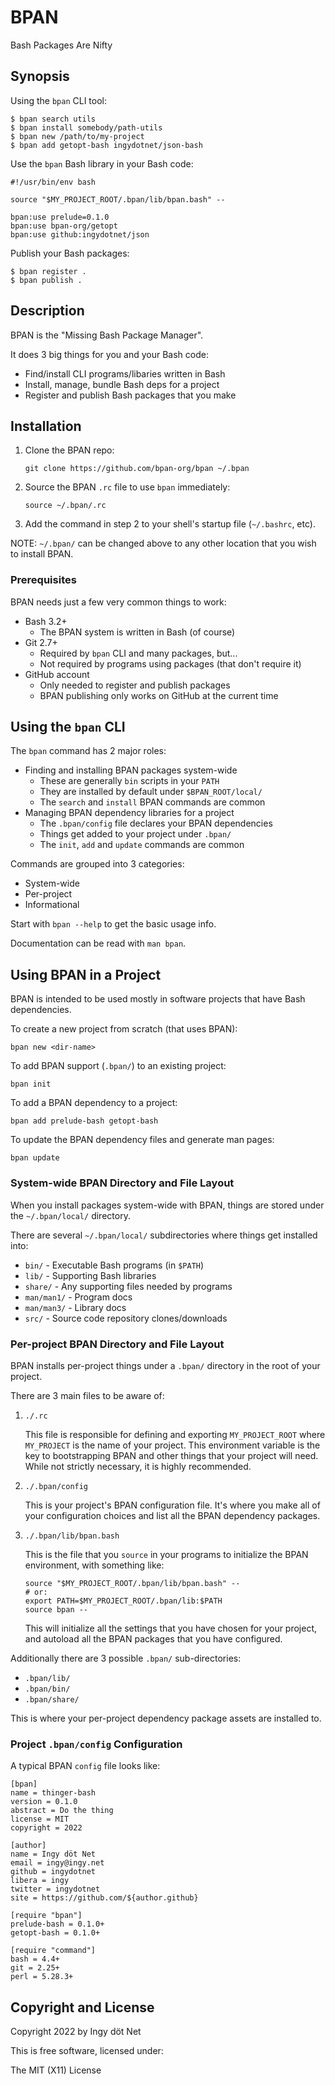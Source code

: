 BPAN
====

Bash Packages Are Nifty

## Synopsis

Using the `bpan` CLI tool:
```
$ bpan search utils
$ bpan install somebody/path-utils
$ bpan new /path/to/my-project
$ bpan add getopt-bash ingydotnet/json-bash
```

Use the `bpan` Bash library in your Bash code:
```
#!/usr/bin/env bash

source "$MY_PROJECT_ROOT/.bpan/lib/bpan.bash" --

bpan:use prelude=0.1.0
bpan:use bpan-org/getopt
bpan:use github:ingydotnet/json
```

Publish your Bash packages:
```
$ bpan register .
$ bpan publish .
```

## Description

BPAN is the "Missing Bash Package Manager".

It does 3 big things for you and your Bash code:

* Find/install CLI programs/libaries written in Bash
* Install, manage, bundle Bash deps for a project
* Register and publish Bash packages that you make

## Installation

1. Clone the BPAN repo:
   ```
   git clone https://github.com/bpan-org/bpan ~/.bpan
   ```
2. Source the BPAN `.rc` file to use `bpan` immediately:
   ```
   source ~/.bpan/.rc
   ```
3. Add the command in step 2 to your shell's startup file (`~/.bashrc`, etc).

NOTE: `~/.bpan/` can be changed above to any other location that you wish to
install BPAN.

### Prerequisites

BPAN needs just a few very common things to work:

* Bash 3.2+
  * The BPAN system is written in Bash (of course)
* Git 2.7+
  * Required by `bpan` CLI and many packages, but...
  * Not required by programs using packages (that don't require it)
* GitHub account
  * Only needed to register and publish packages
  * BPAN publishing only works on GitHub at the current time

## Using the `bpan` CLI

The `bpan` command has 2 major roles:

* Finding and installing BPAN packages system-wide
  * These are generally `bin` scripts in your `PATH`
  * They are installed by default under `$BPAN_ROOT/local/`
  * The `search` and `install` BPAN commands are common
* Managing BPAN dependency libraries for a project
  * The `.bpan/config` file declares your BPAN dependencies
  * Things get added to your project under `.bpan/`
  * The `init`, `add` and `update` commands are common

Commands are grouped into 3 categories:

* System-wide
* Per-project
* Informational

Start with `bpan --help` to get the basic usage info.

Documentation can be read with `man bpan`.

## Using BPAN in a Project

BPAN is intended to be used mostly in software projects that have Bash
dependencies.

To create a new project from scratch (that uses BPAN):
```
bpan new <dir-name>
```

To add BPAN support (`.bpan/`) to an existing project:
```
bpan init
```

To add a BPAN dependency to a project:
```
bpan add prelude-bash getopt-bash
```

To update the BPAN dependency files and generate man pages:
```
bpan update
```

### System-wide BPAN Directory and File Layout

When you install packages system-wide with BPAN, things are stored under the
`~/.bpan/local/` directory.

There are several `~/.bpan/local/` subdirectories where things get installed
into:

* `bin/` - Executable Bash programs (in `$PATH`)
* `lib/` - Supporting Bash libraries
* `share/` - Any supporting files needed by programs
* `man/man1/` - Program docs
* `man/man3/` - Library docs
* `src/` - Source code repository clones/downloads

### Per-project BPAN Directory and File Layout

BPAN installs per-project things under a `.bpan/` directory in the root of your
project.

There are 3 main files to be aware of:

1. `./.rc`

   This file is responsible for defining and exporting `MY_PROJECT_ROOT` where
   `MY_PROJECT` is the name of your project.
   This environment variable is the key to bootstrapping BPAN and other things
   that your project will need.
   While not strictly necessary, it is highly recommended.

2. `./.bpan/config`

    This is your project's BPAN configuration file.
    It's where you make all of your configuration choices and list all the BPAN
    dependency packages.

3. `./.bpan/lib/bpan.bash`

   This is the file that you `source` in your programs to initialize the BPAN
   environment, with something like:
   ```
   source "$MY_PROJECT_ROOT/.bpan/lib/bpan.bash" --
   # or:
   export PATH=$MY_PROJECT_ROOT/.bpan/lib:$PATH
   source bpan --
   ```
   This will initialize all the settings that you have chosen for your project,
   and autoload all the BPAN packages that you have configured.

Additionally there are 3 possible `.bpan/` sub-directories:

* `.bpan/lib/`
* `.bpan/bin/`
* `.bpan/share/`

This is where your per-project dependency package assets are installed to.

### Project `.bpan/config` Configuration

A typical BPAN `config` file looks like:
```
[bpan]
name = thinger-bash
version = 0.1.0
abstract = Do the thing
license = MIT
copyright = 2022

[author]
name = Ingy döt Net
email = ingy@ingy.net
github = ingydotnet
libera = ingy
twitter = ingydotnet
site = https://github.com/${author.github}

[require "bpan"]
prelude-bash = 0.1.0+
getopt-bash = 0.1.0+

[require "command"]
bash = 4.4+
git = 2.25+
perl = 5.28.3+
```

## Copyright and License

Copyright 2022 by Ingy döt Net

This is free software, licensed under:

The MIT (X11) License
